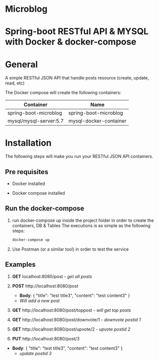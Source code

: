 # Microblog 
# Spring-boot RESTful API & MYSQL with Docker & docker-compose

# General

A simple RESTful JSON API that handle posts resource (create, update, read, etc) 

The Docker compose will create the following containers:

Container|Name
---|---
spring-boot-microblog|spring-boot-microblog
mysql/mysql-server:5.7|mysql-docker-container


# Installation

The following steps will make you run your RESTful JSON API containers.

## Pre requisites

* Docker installed

* Docker compose installed

## Run the docker-compose

1. run docker-compose up inside the project folder in order to create the containers, DB & Tables
The executions is as simple as the following steps:

    ```sh
    docker-compose up
    ```
2. Use Postman (or a similar tool) in order to test the service

## Examples

1. **GET** localhost:8080/post - _get all posts_
2. **POST** http://localhost:8080/post 
    - **Body**: {
                  "title": "test title3",
                  "content": "test content3"
          }
    - _Will add a new post_

3. **GET** http://localhost:8080/post/toppost - _will get top posts_
4. **GET** http://localhost:8080/post/downvote/1 - _downvote postid 1_
5. **GET** http://localhost:8080/post/upvote/2 - _upvote postid 2_
6. **PUT** http://localhost:8080/post/3 
  - **Body**: {
                  "title": "test title3",
                  "content": "test content3"
          }
    - _update postid 3_